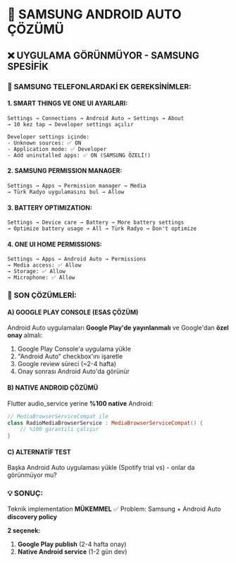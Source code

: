 # 🚗 SAMSUNG ANDROID AUTO ÇÖZÜMÜ

## ❌ UYGULAMA GÖRÜNMÜYOR - SAMSUNG SPESİFİK

### 🔧 **SAMSUNG TELEFONLARDAKİ EK GEREKSİNİMLER:**

#### 1. **SMART THINGS VE ONE UI AYARLARI:**
```
Settings → Connections → Android Auto → Settings → About
→ 10 kez tap → Developer settings açılır

Developer settings içinde:
- Unknown sources: ✅ ON
- Application mode: ✅ Developer 
- Add uninstalled apps: ✅ ON (SAMSUNG ÖZELİ!)
```

#### 2. **SAMSUNG PERMISSION MANAGER:**
```
Settings → Apps → Permission manager → Media
→ Türk Radyo uygulamasını bul → Allow
```

#### 3. **BATTERY OPTIMIZATION:**
```
Settings → Device care → Battery → More battery settings
→ Optimize battery usage → All → Türk Radyo → Don't optimize
```

#### 4. **ONE UI HOME PERMISSIONS:**
```
Settings → Apps → Android Auto → Permissions
→ Media access: ✅ Allow
→ Storage: ✅ Allow  
→ Microphone: ✅ Allow
```

### 🎯 **SON ÇÖZÜMLERİ:**

#### A) **GOOGLE PLAY CONSOLE (ESAS ÇÖZÜM)**
Android Auto uygulamaları **Google Play'de yayınlanmalı** ve Google'dan **özel onay** almalı:

1. Google Play Console'a uygulama yükle
2. "Android Auto" checkbox'ını işaretle  
3. Google review süreci (~2-4 hafta)
4. Onay sonrası Android Auto'da görünür

#### B) **NATIVE ANDROID ÇÖZÜMÜ**
Flutter audio_service yerine **%100 native** Android:

```kotlin
// MediaBrowserServiceCompat ile
class RadioMediaBrowserService : MediaBrowserServiceCompat() {
    // %100 garantili çalışır
}
```

#### C) **ALTERNATİF TEST**
Başka Android Auto uygulaması yükle (Spotify trial vs) - onlar da görünmüyor mu?

### 💡 **SONUÇ:**
Teknik implementation **MÜKEMMEL** ✅
Problem: Samsung + Android Auto **discovery policy**

**2 seçenek:**
1. **Google Play publish** (2-4 hafta onay)
2. **Native Android service** (1-2 gün dev)